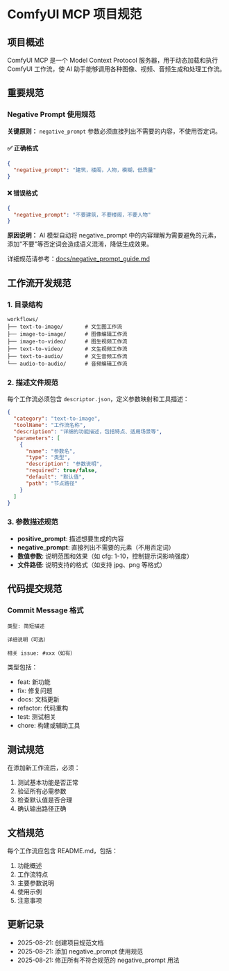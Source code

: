 # ComfyUI MCP 项目规范

## 项目概述

ComfyUI MCP 是一个 Model Context Protocol 服务器，用于动态加载和执行 ComfyUI 工作流，使 AI 助手能够调用各种图像、视频、音频生成和处理工作流。

## 重要规范

### Negative Prompt 使用规范

**关键原则：** `negative_prompt` 参数必须直接列出不需要的内容，不使用否定词。

#### ✅ 正确格式
```json
{
  "negative_prompt": "建筑，楼阁，人物，模糊，低质量"
}
```

#### ❌ 错误格式
```json
{
  "negative_prompt": "不要建筑，不要楼阁，不要人物"
}
```

**原因说明：** AI 模型自动将 negative_prompt 中的内容理解为需要避免的元素，添加"不要"等否定词会造成语义混淆，降低生成效果。

详细规范请参考：[docs/negative_prompt_guide.md](docs/negative_prompt_guide.md)

## 工作流开发规范

### 1. 目录结构
```
workflows/
├── text-to-image/       # 文生图工作流
├── image-to-image/      # 图像编辑工作流
├── image-to-video/      # 图生视频工作流
├── text-to-video/       # 文生视频工作流
├── text-to-audio/       # 文生音频工作流
└── audio-to-audio/      # 音频编辑工作流
```

### 2. 描述文件规范

每个工作流必须包含 `descriptor.json`，定义参数映射和工具描述：

```json
{
  "category": "text-to-image",
  "toolName": "工作流名称",
  "description": "详细的功能描述，包括特点、适用场景等",
  "parameters": [
    {
      "name": "参数名",
      "type": "类型",
      "description": "参数说明",
      "required": true/false,
      "default": "默认值",
      "path": "节点路径"
    }
  ]
}
```

### 3. 参数描述规范

- **positive_prompt**: 描述想要生成的内容
- **negative_prompt**: 直接列出不需要的元素（不用否定词）
- **数值参数**: 说明范围和效果（如 cfg: 1-10，控制提示词影响强度）
- **文件路径**: 说明支持的格式（如支持 jpg、png 等格式）

## 代码提交规范

### Commit Message 格式
```
类型: 简短描述

详细说明（可选）

相关 issue: #xxx（如有）
```

类型包括：
- feat: 新功能
- fix: 修复问题
- docs: 文档更新
- refactor: 代码重构
- test: 测试相关
- chore: 构建或辅助工具

## 测试规范

在添加新工作流后，必须：
1. 测试基本功能是否正常
2. 验证所有必需参数
3. 检查默认值是否合理
4. 确认输出路径正确

## 文档规范

每个工作流应包含 README.md，包括：
1. 功能概述
2. 工作流特点
3. 主要参数说明
4. 使用示例
5. 注意事项

## 更新记录

- 2025-08-21: 创建项目规范文档
- 2025-08-21: 添加 negative_prompt 使用规范
- 2025-08-21: 修正所有不符合规范的 negative_prompt 用法
